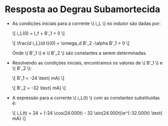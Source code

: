 <div class="grid-25 small">

<div class="grid-element">

# Resposta ao Degrau Subamortecida

- As condições iniciais para a corrente \\( i_L \\) no indutor são dadas por:

  \\[ i_L(0) = I_f + B'_1 = 0 \\]

  \\[ \frac{d i_L}{d t}(0) = \omega_d B'_2 -\alpha B'_1 = 0 \\]

  Onde \\( B'\_1 \\) e \\( B'\_2 \\) são constantes a serem determinadas.

- Resolvendo as condições iniciais, encontramos os valores de \\( B'\_1 \\) e \\( B'\_2 \\):

  \\[ B'_1 = -24 \text{ mA} \\]

  \\[ B'_2 = -32 \text{ mA} \\]

- A expressão para a corrente \\( i_L(t) \\) com as constantes substituídas é:

  \\[ i_L(t) = 24 + (-24 \cos(24.000t) - 32 \sin(24.000t))e^{-32.000t} \text{ mA} \\]

</div>
